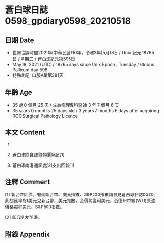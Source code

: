 [_metadata_:encoding]: - "utf-8"
[_metadata_:language]: - "zh-Hant-TW"
[_metadata_:fileformat]: - "markdown"
[_metadata_:MIME_type]: - "text/plain"
[_metadata_:markdown_version]: - "commonmark version 0.29"
[_metadata_:markdown_spec]: - "https://spec.commonmark.org/0.29/"

# 蒼白球日誌0598_gpdiary0598_20210518 #

## 日期 Date ##

* 世界協調時間2021年(中華民國110年，令和3年)5月18日 / Unix 紀元 18765 日 / 星期二 / 蒼白球紀元第598日
* May 18, 2021 (UTC) / 18765 days since Unix Epoch / Tuesday / Globus Pallidum day 598
* 特殊註記: 口服A酸第381天

## 年齡 Age ##

* 35 歲 0 個月 25 天 / 成為病理專科醫師 3 年 7 個月 6 天
* 35 years 0 months 25 days old / 3 years 7 months 6 days after acquiring ROC Surgical Pathology Licence

## 本文 Content ##

1. 

    
2. 蒼白球飲食誌暨物價筆記[1]

    
3. 蒼白球南港通訊處[2]支出回報[1]

    

## 注釋 Comment ##

[1] 新台幣計價。有關新台幣、美元指數、S&P500指數請參見蒼白球日誌0520。此刻匯率為1美元兌新台幣，美元指數，金價每盎司美元，西德州中級(WTI)原油價格每桶美元，S&P500指數。


[2] 即我男友那邊。



## 附錄 Appendix ##


